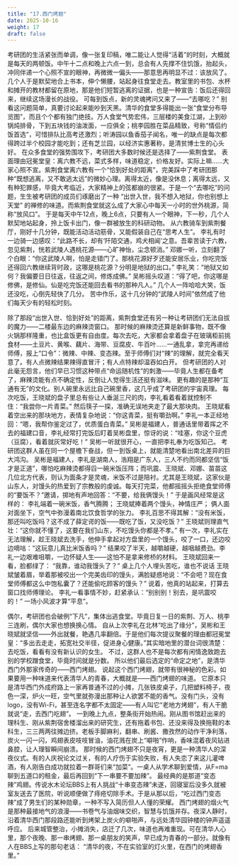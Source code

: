 ```yaml
---
title: "17.西门烤翅"
date: 2025-10-16
weight: 17
draft: false
---
```


考研团的生活紧张而单调，像一张复印稿，唯二能让人觉得“活着”的时刻，大概就是每天的两顿饭。中午十二点和晚上六点一到，总会有人先撑不住饥饿，抬起头，冲同伴递一个心照不宣的眼神，再微微一偏头——那意思再明显不过：该放风了。几个人于是默契地合上书本，伸个懒腰，站起身往食堂走去。教室里的书包、水杯和摊开的教材都留在原地，那是他们短暂逃离的证据，也是一种宣告：饭后还得回来，继续这场漫长的战役。
可每到饭点，新的灵魂拷问又来了——“去哪吃？”
别看这问题简单，真要讨论起来能吵到天黑。清华的食堂多得能出一张“食堂分布导览图”，而且个个都有独门绝技。万人食堂气势宏伟，三层楼的美食江湖，上到砂锅炖排骨，下到五块钱的油泼面，一应俱全；桃李园胜在菜品精致，号称“情侣约饭首选”，可惜排队比高考还激烈；听涛园以鱼香茄子闻名，唯一的缺点是每次都得跨过半个校园才能吃到；还有芝兰园，以经济实惠著称，是清贫博士生的心头好。
在众多食堂的强势围攻下，考研团大多数时候还是选择了——紫荆食堂。
表面理由冠冕堂皇：离六教不远，菜式多样，味道稳定，价格友好。实际上嘛……大家心照不宣。紫荆食堂离六教有一个“恰到好处的距离”，完美踩中了考研团那种“既想逃离，又不敢逃太远”的微妙心理。离得太近，像是没休息；离得太远，又有种犯罪感，毕竟大考临近，大家精神上的弦都崩的很紧。于是一个“去哪吃”的问题，生生被考研团的成员们琢磨出了一种 “出世入世，我不想入地狱，你也别想上天堂” 的禅修的味道。而紫荆食堂就这么成了大家心中每天一小时的世外桃源，简称“放风口”。
于是每天中午12点，晚上6点，只要有人一个眼神，下一秒，几个人默契地站起身，拎上饭卡出门，像一群被放生的科研动物。
从六教骑车到紫荆餐厅，刚好十几分钟，既能活动活动筋骨，又能假装自己在“思考人生”。
李礼有时一边骑一边感叹：“此路不长，却有‘阡陌交通，鸡犬相闻’之意。吾辈苦读于六教，忽见紫荆，恍若武陵人遇桃花源——心旷神怡，尘念顿消。”
邓娜一听，立刻翻了个白眼：“你这武陵人啊，怕是走错门了。那桃花源好歹还能安居乐业，你吃完饭还得回六教继续背时政，这哪是桃花源？分明是地狱的出口。”
李礼笑：“地狱又如何？我偏要日日往返，往返之间，修炼成佛。”
吴彬摇头叹道：“得了吧，你这哪是修佛，是修仙。仙是吃完饭还能回去看书的那种凡人。”
几个人一阵哈哈大笑，饭还没吃，心倒先轻快了几分。
苦中作乐，这十几分钟的“武陵人时间”依然成了他们每天少有的轻松时刻。

除了那段“出世入世、恰到好处”的距离，紫荆食堂还有另一种让考研团们无法自拔的魔力——二楼最东边的麻辣烫窗口。
那时候的麻辣烫还算是新鲜事物，既不像火锅那样隆重，也比盒饭更有自由度。每次去吃，大家都会拿着盘子在玻璃柜前挑食材——土豆片、黄喉、藕片、海带、豆腐皮、牛百叶……一通乱拿，拿完再递给师傅，报上“口令”：微辣、中辣、变态辣。至于师傅们对“辣”的理解，就完全看天意了。有人点微辣结果辣得直冒汗；有人点特辣却温吞如白开。
但考研团的人对此毫无怨言，他们早已习惯这种带点“命运随机性”的刺激——毕竟人生都在备考了，麻辣烫能有点不确定性，反倒让人觉得生活还挺有滋味。
更有趣的是那种“互通有无”的文化。别人碗里永远比自己碗里香，这几乎成了考研团的宇宙真理。
每次吃饭，王晓斌的盘子里总有些让人垂涎三尺的肉，李礼看着看着就控制不住：“我尝你一片青菜。”
然后筷子一探，准确无误地夹走了最大那块肉。
王晓斌看着空出来的那块地方，表情复杂地说：“你这青菜，挺有嚼劲啊。”
李礼一本正经地回：“嗯，我帮你鉴定过了，优质蛋白青菜。”
吴彬是福建人，普通话里带着挥之不去的福建口音，李礼经常打完饭后盯着吴彬盘里，惊讶的说：“哇塞，你这个豆虎（豆腐），看着就灰常好吃！” 吴彬一听就很开心，一直把李礼奉为吃饭知己。
考研团这群人虽在同一个屋檐下奋战，但一到饭桌上，就能清楚地看出南北差异的巨大鸿沟。
吴彬是福建人，李礼是湖南人，浩翔是广东人，三人不约而同都坚信“饭才是正道”，哪怕吃麻辣烫都得舀一碗米饭压阵；而巩震、王晓斌、邓娜、苗苗这几位北方代表，则认为面条才是灵魂，米饭不过是陪衬。尤其是王晓斌，这家伙是山东人，对馒头的热爱到了宗教般的虔诚。每天打完菜，他都摇摇头拒绝食堂师傅的“要饭不？”邀请，掷地有声地回答：“不要，给我俩馒头！”
于是画风经常是这样的：
李礼端着一碗米饭，香气腾腾；
王晓斌捧着两个馒头，神情庄严；
俩人面对面坐下，空气中弥漫着南北饮食哲学的张力。
李礼百思不得其解：“没有米饭，那还叫吃饭吗？这不成了薛定谔的饭——既吃了饭，又没吃饭？”
王晓斌则理直气壮：“这你就不懂了，这要在我们山东，不吃馒头你都是不孝。”
有一次，李礼实在无法理解，趁王晓斌去洗手，他伸手拿起对方盘里的一个馒头，咬了一口，还边咬边嘀咕：“这玩意儿真比米饭香吗？”
结果咬了半天，越嚼越硬，越咽越费劲。李礼一边艰难咀嚼，一边怀疑人生——这怕不是拿来修桥的材料。
王晓斌回来一看，脸都绿了：
“我靠，谁动我馒头了？”
桌上几个人埋头苦吃，谁也不说话
王晓斌皱着眉，举着那被咬出一个完美齿印的馒头，满脸疑惑地说：“不会吧？现在食堂师傅都这么中饱私囊了？还能偷吃顾客的馒头？”
说着，他真的站起来，打算去窗口找师傅理论。
李礼一看事情不妙，赶紧承认：“别别别！别去，是巩震咬的！”
一场小风波才算“平息”。

偶尔，考研团也会破例“下凡”，集体出逃食堂。毕竟日复一日的紫荆、万人、桃李三连刷，偶尔大家也想换换心情。
自从上次李礼在北林“吃出了缘分”，吴彬和王晓斌就坚信——外出就餐，艳遇几率翻倍。于是他们每次提议聚餐的理由都冠冕堂皇：“多出去走走，拓宽社交半径，促进身心健康。”其实暗地里的潜台词很清楚：去吃饭，看看有没有新认识的女生。
不过，这群人也不是每次都有闲情逸致跑去别的学校蹭食堂，毕竟时间就是分数。
所以他们最后选定的“命定之地”，是清华西门外那家传奇的——西门烤翅。
说起这个西门烤翅，就带有很神秘的色彩。如果要用一种味道来代表清华人的青春，大概就是——西门烤翅的味道。
它原本只是清华西门外成府路上一家再普通不过的小摊，几张铁皮桌子，几把塑料椅子，夜色一深，炉火一旺，空气里就弥漫出那种让人欲罢不能的香气。没有门头，没有logo，没有Wi-Fi，甚至连名字都不太固定——有人叫它“老地方烤翅”，有人干脆就说“走，去西门吃翅”。
一到晚上九点，整条街开始热闹。刚从图书馆赶出来的理科生、刚从紫荆宿舍楼溜出来的研究生，还有拖着书包、还没来得及换拖鞋的本科生，三三两两往摊边挤。老板手脚麻利，翻串、刷酱、撒孜然的动作干净利落，炭火一闪一闪，鸡翅表皮吱吱冒油，油花溅在炭上“噼啪”作响，香味混着夜风钻进鼻腔，让人理智瞬间崩溃。
那时候的西门烤翅不只是夜宵，更是一种清华人的深夜仪式。有的人庆祝论文过关，有的人疗伤于实验失败，有人失恋了来这儿灌啤酒，有人刚告白成功就拉着一群哥们来“加菜”。一桌人从学术聊到爱情，从F=ma聊到五道口的租金，最后再回到“下一串要不要加辣”。
最经典的是那道“变态辣”鸡翅。传说水木论坛BBS上有人挑战“十串变态辣”未遂，回寝室后没多久就被室友送去了医院，听说顺便做了痔疮切除手术。于是从那以后，“吃过西门变态辣”成了男生们的某种勋章，一种不写入简历但人人懂的荣耀。
西门烤翅的烟火气是那种最接地气的浪漫——书卷气与油烟味交织，智慧与饥饿并存。夜深人静时，沿着清华西门那段路还能听到烤架上炭火的噼啪声，与远处清华园钟楼的钟声遥遥呼应。
后来城管整治，小摊消失，店迁了几次，味道也再难重现。可在清华人心里，那个夜晚、那一串烤翅、那一桌朋友的笑声，早已成为青春的一部分。就像有人在BBS上写的那句老话：
“清华的夜，不在实验室的灯火里，在西门的烤翅香里。”